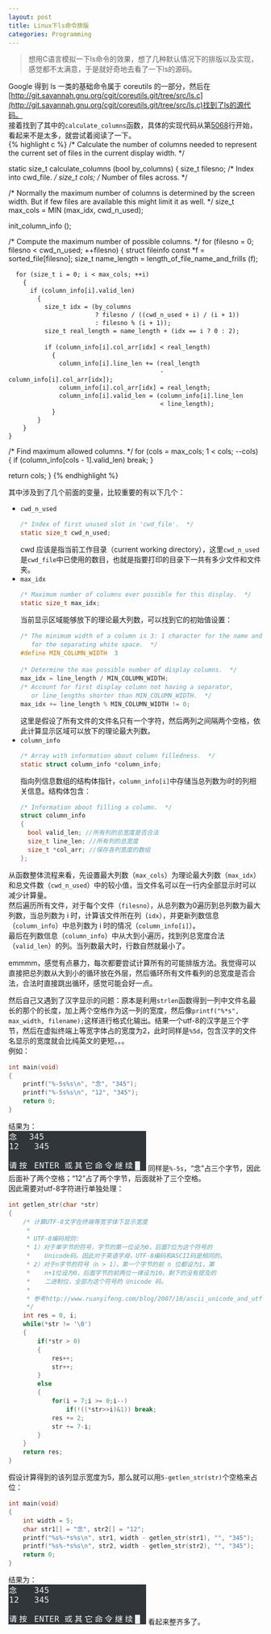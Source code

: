 ```yaml
---
layout: post
title: Linux下ls命令排版
categories: Programming
---
```


> 想用C语言模拟一下ls命令的效果，想了几种默认情况下的排版以及实现，感觉都不太满意，于是就好奇地去看了一下ls的源码。  

<!-- more -->

Google 得到 ls 一类的基础命令属于 coreutils 的一部分，然后在[http://git.savannah.gnu.org/cgit/coreutils.git/tree/src/ls.c](http://git.savannah.gnu.org/cgit/coreutils.git/tree/src/ls.c)找到了ls的源代码。  
接着找到了其中的`calculate_columns`函数，具体的实现代码从第[5068](http://git.savannah.gnu.org/cgit/coreutils.git/tree/src/ls.c#n5068)行开始，看起来不是太多，就尝试着阅读了一下。  
{% highlight c %}
/* Calculate the number of columns needed to represent the current set
   of files in the current display width.  */

static size_t
calculate_columns (bool by_columns)
{
  size_t filesno;		/* Index into cwd_file.  */
  size_t cols;			/* Number of files across.  */

  /* Normally the maximum number of columns is determined by the
     screen width.  But if few files are available this might limit it
     as well.  */
  size_t max_cols = MIN (max_idx, cwd_n_used);

  init_column_info ();

  /* Compute the maximum number of possible columns.  */
  for (filesno = 0; filesno < cwd_n_used; ++filesno)
    {
      struct fileinfo const *f = sorted_file[filesno];
      size_t name_length = length_of_file_name_and_frills (f);

      for (size_t i = 0; i < max_cols; ++i)
        {
          if (column_info[i].valid_len)
            {
              size_t idx = (by_columns
                            ? filesno / ((cwd_n_used + i) / (i + 1))
                            : filesno % (i + 1));
              size_t real_length = name_length + (idx == i ? 0 : 2);

              if (column_info[i].col_arr[idx] < real_length)
                {
                  column_info[i].line_len += (real_length
                                              - column_info[i].col_arr[idx]);
                  column_info[i].col_arr[idx] = real_length;
                  column_info[i].valid_len = (column_info[i].line_len
                                              < line_length);
                }
            }
        }
    }

  /* Find maximum allowed columns.  */
  for (cols = max_cols; 1 < cols; --cols)
    {
      if (column_info[cols - 1].valid_len)
        break;
    }

  return cols;
}
{% endhighlight %}

其中涉及到了几个前面的变量，比较重要的有以下几个：  
* `cwd_n_used`  
  ```c
  /* Index of first unused slot in 'cwd_file'.  */
  static size_t cwd_n_used;
  ```
  cwd 应该是指当前工作目录（current working directory），这里`cwd_n_used`是`cwd_file`中已使用的数目，也就是指要打印的目录下一共有多少文件和文件夹。  
* `max_idx`  
  ```c
  /* Maximum number of columns ever possible for this display.  */
  static size_t max_idx;
  ```
  当前显示区域能够放下的理论最大列数，可以找到它的初始值设置：  
  ```c
  /* The minimum width of a column is 3: 1 character for the name and 2
     for the separating white space.  */
  #define MIN_COLUMN_WIDTH	3

  /* Determine the max possible number of display columns.  */
  max_idx = line_length / MIN_COLUMN_WIDTH;
  /* Account for first display column not having a separator,
     or line_lengths shorter than MIN_COLUMN_WIDTH.  */
  max_idx += line_length % MIN_COLUMN_WIDTH != 0;
  ```
  这里是假设了所有文件的文件名只有一个字符，然后两列之间隔两个空格，依此计算显示区域可以放下的理论最大列数。  
* `column_info`  
  ```c
  /* Array with information about column filledness.  */
  static struct column_info *column_info;
  ```
  指向列信息数组的结构体指针，`column_info[i]`中存储当总列数为i时的列相关信息。结构体包含：    
  ```c
  /* Information about filling a column.  */
  struct column_info
  {
    bool valid_len; //所有列的总宽度是否合法
    size_t line_len; //所有列的总宽度
    size_t *col_arr; //保存各列宽度的数组
  };
  ```

从函数整体流程来看，先设置最大列数（`max_cols`）为理论最大列数（`max_idx`）和总文件数（`cwd_n_used`）中的较小值，当文件名可以在一行内全部显示时可以减少计算量。  
然后遍历所有文件，对于每个文件（`filesno`），从总列数为0遍历到总列数为最大列数，当总列数为 i 时，计算该文件所在列（`idx`），并更新列数信息（`column_info`）中总列数为 i 时的情况（`column_info[i]`）。  
最后在列数信息（`column_info`）中从大到小遍历，找到列总宽度合法（`valid_len`）的列。当列数最大时，行数自然就最小了。  

emmmm，感觉有点暴力，每次都要尝试计算所有的可能排版方法。我觉得可以直接把总列数从大到小的循环放在外层，然后循环所有文件看列的总宽度是否合法，合法时直接跳出循环，感觉可能会好一点。  

然后自己又遇到了汉字显示的问题：原本是利用`strlen`函数得到一列中文件名最长的那个的长度，加上两个空格作为这一列的宽度，然后像`printf("%*s", max_width, filename);`这样进行格式化输出。结果一个utf-8的汉字是三个字节，然后在虚拟终端上等宽字体占的宽度为2，此时同样是`%5d`，包含汉字的文件名显示的宽度就会比纯英文的更短。。。  
例如：  
```c
int main(void)
{
    printf("%-5s%s\n", "念", "345");
    printf("%-5s%s\n", "12", "345");
    return 0;
}
```
结果为：  
![ls_bad_lenth](/public/image/ls_bad_lenth.png)
同样是`%-5s`，“念”占三个字节，因此后面补了两个空格；“12”占了两个字节，后面就补了三个空格。  
因此需要对utf-8字符进行单独处理：  
```c
int getlen_str(char *str)
{
    /* 计算UTF-8文字在终端等宽字体下显示宽度
     *
     * UTF-8编码规则:
     * 1）对于单字节的符号，字节的第一位设为0，后面7位为这个符号的
     *    Unicode码。因此对于英语字母，UTF-8编码和ASCII码是相同的。
     * 2）对于n字节的符号（n > 1），第一个字节的前 n 位都设为1，第
     *    n+1位设为0，后面字节的前两位一律设为10。剩下的没有提及的
     *    二进制位，全部为这个符号的 Unicode 码。
     *
     * 参考http://www.ruanyifeng.com/blog/2007/10/ascii_unicode_and_utf-8.html
     */
    int res = 0, i;
    while(*str != '\0')
    {
        if(*str > 0)
        {
            res++;
            str++;
        }
        else
        {
            for(i = 7;i >= 0;i--)
                if(!((*str>>i)&1)) break;
            res += 2;
            str += 7-i;
        }
    }
    return res;
}
```
假设计算得到的该列显示宽度为5，那么就可以用`5-getlen_str(str)`个空格来占位：  
```c
int main(void)
{
    int width = 5;
    char str1[] = "念", str2[] = "12";
    printf("%s%-*s%s\n", str1, width - getlen_str(str1), "", "345");
    printf("%s%-*s%s\n", str2, width - getlen_str(str2), "", "345");
    return 0;
}
```
结果为：  
![ls_good_lenth](/public/image/ls_good_lenth.png)
看起来整齐多了。
